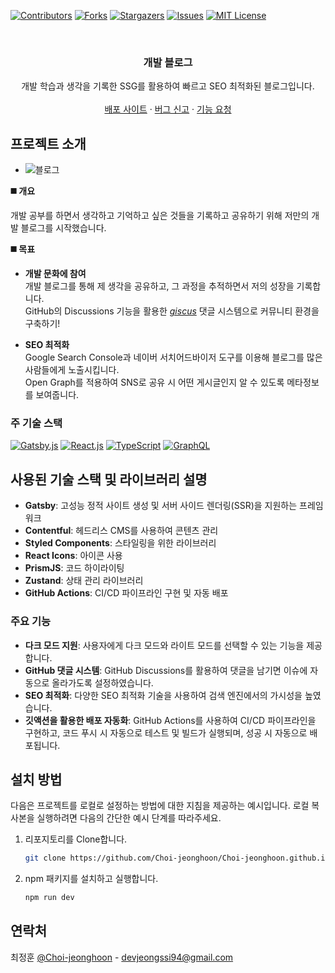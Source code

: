 <!-- PROJECT SHIELDS -->
<!--
*** I'm using markdown "reference style" links for readability.
*** Reference links are enclosed in brackets [ ] instead of parentheses ( ).
*** See the bottom of this document for the declaration of the reference variables
*** for contributors-url, forks-url, etc. This is an optional, concise syntax you may use.
*** https://www.markdownguide.org/basic-syntax/#reference-style-links
-->

[![Contributors][contributors-shield]][contributors-url]
[![Forks][forks-shield]][forks-url]
[![Stargazers][stars-shield]][stars-url]
[![Issues][issues-shield]][issues-url]
[![MIT License][license-shield]][license-url]

<!-- PROJECT LOGO -->
<br />
<div align="center">

  <h3 align="center">개발 블로그</h3>

  <p align="center">
    개발 학습과 생각을 기록한 SSG를 활용하여 빠르고 SEO 최적화된 블로그입니다.
    <br />
    <br />
    <a href="https://choi-jeonghoon.github.io/">배포 사이트</a>
    ·
    <a href="https://github.com/Choi-jeonghoon/Choi-jeonghoon.github.io/issues">버그 신고</a>
    ·
    <a href="https://github.com/Choi-jeonghoon/Choi-jeonghoon.github.io/issues">기능 요청</a>
  </p>
</div>

<!-- ABOUT THE PROJECT -->

## 프로젝트 소개

- ![블로그](https://github.com/user-attachments/assets/447f94a2-cd51-4c88-9edf-fa34b3fbe6ca)


**◼️ 개요**

개발 공부를 하면서 생각하고 기억하고 싶은 것들을 기록하고 공유하기 위해 저만의 개발 블로그를 시작했습니다.

**◼️ 목표**

- **개발 문화에 참여**  
  개발 블로그를 통해 제 생각을 공유하고, 그 과정을 추적하면서 저의 성장을 기록합니다.  
  GitHub의 Discussions 기능을 활용한 _[giscus](https://giscus.app/)_ 댓글 시스템으로 커뮤니티 환경을 구축하기!

- **SEO 최적화**  
  Google Search Console과 네이버 서치어드바이저 도구를 이용해 블로그를 많은 사람들에게 노출시킵니다.  
  Open Graph를 적용하여 SNS로 공유 시 어떤 게시글인지 알 수 있도록 메타정보를 보여줍니다.

### 주 기술 스택

[![Gatsby.js]][Gatsby-url] [![React.js]][React-url] [![TypeScript]][TypeScript-url] [![GraphQL]][GraphQL-url]

## 사용된 기술 스택 및 라이브러리 설명

- **Gatsby**: 고성능 정적 사이트 생성 및 서버 사이드 렌더링(SSR)을 지원하는 프레임워크
- **Contentful**: 헤드리스 CMS를 사용하여 콘텐츠 관리
- **Styled Components**: 스타일링을 위한 라이브러리
- **React Icons**: 아이콘 사용
- **PrismJS**: 코드 하이라이팅
- **Zustand**: 상태 관리 라이브러리
- **GitHub Actions**: CI/CD 파이프라인 구현 및 자동 배포
<!-- GETTING STARTED -->

### 주요 기능

- **다크 모드 지원**: 사용자에게 다크 모드와 라이트 모드를 선택할 수 있는 기능을 제공합니다.
- **GitHub 댓글 시스템**: GitHub Discussions를 활용하여 댓글을 남기면 이슈에 자동으로 올라가도록 설정하였습니다.
- **SEO 최적화**: 다양한 SEO 최적화 기술을 사용하여 검색 엔진에서의 가시성을 높였습니다.
- **깃액션을 활용한 배포 자동화**: GitHub Actions를 사용하여 CI/CD 파이프라인을 구현하고, 코드 푸시 시 자동으로 테스트 및 빌드가 실행되며, 성공 시 자동으로 배포됩니다.

## 설치 방법

다음은 프로젝트를 로컬로 설정하는 방법에 대한 지침을 제공하는 예시입니다. 로컬 복사본을 실행하려면 다음의 간단한 예시 단계를 따라주세요.

1. 리포지토리를 Clone합니다.
   ```sh
   git clone https://github.com/Choi-jeonghoon/Choi-jeonghoon.github.io.git
   ```
2. npm 패키지를 설치하고 실행합니다.
   ```sh
   npm run dev
   ```

## 연락처

최정훈 [@Choi-jeonghoon](https://github.com/Choi-jeonghoon) - devjeongssi94@gmail.com

<!-- MARKDOWN LINKS & IMAGES -->
<!-- https://www.markdownguide.org/basic-syntax/#reference-style-links -->

[contributors-shield]: https://img.shields.io/github/contributors/Choi-jeonghoon/Choi-jeonghoon.github.io.svg?style=for-the-badge
[contributors-url]: https://github.com/Choi-jeonghoon/Choi-jeonghoon.github.io/graphs/contributors
[forks-shield]: https://img.shields.io/github/forks/Choi-jeonghoon/Choi-jeonghoon.github.io.svg?style=for-the-badge
[forks-url]: https://github.com/Choi-jeonghoon/Choi-jeonghoon.github.io/network/members
[stars-shield]: https://img.shields.io/github/stars/Choi-jeonghoon/Choi-jeonghoon.github.io.svg?style=for-the-badge
[stars-url]: https://github.com/Choi-jeonghoon/Choi-jeonghoon.github.io/stargazers
[issues-shield]: https://img.shields.io/github/issues/Choi-jeonghoon/Choi-jeonghoon.github.io.svg?style=for-the-badge
[issues-url]: https://github.com/Choi-jeonghoon/Choi-jeonghoon.github.io/issues
[license-shield]: https://img.shields.io/github/license/Choi-jeonghoon/Choi-jeonghoon.github.io.svg?style=for-the-badge
[license-url]: https://github.com/Choi-jeonghoon/Choi-jeonghoon.github.io/blob/develop/LICENSE.txt
[product-screenshot]: https://github.com/Choi-jeonghoon/Choi-jeonghoon.github.io/assets/55569192/f69948b6-9bdb-4bb6-b49e-1232792f48f5
[React.js]: https://img.shields.io/badge/React.js-61DAFB?style=for-the-badge&logo=react&logoColor=20232A
[React-url]: https://reactjs.org/
[Gatsby.js]: https://img.shields.io/badge/gatsby.js-663399?style=for-the-badge&logo=gatsby&logoColor=white
[Gatsby-url]: https://www.gatsbyjs.com
[Emotion]: https://img.shields.io/badge/emotion-C43BAD?style=for-the-badge&logo=emotion&logoColor=white
[Emotion-url]: https://emotion.sh/docs/introduction
[TypeScript]: https://img.shields.io/badge/typescript-3178C6?style=for-the-badge&logo=typescript&logoColor=white
[TypeScript-url]: https://www.typescriptlang.org
[GraphQL]: https://img.shields.io/badge/graphql-E10098?style=for-the-badge&logo=graphql&logoColor=white
[GraphQL-url]: https://graphql.org
